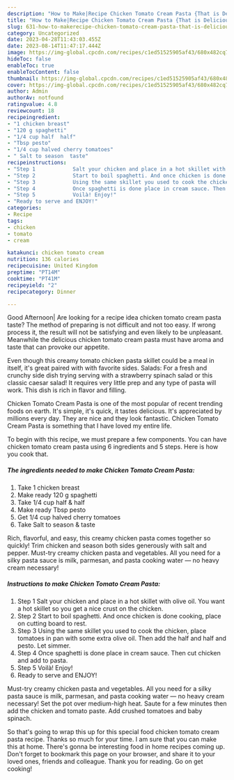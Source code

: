 ```yaml
---
description: "How to Make|Recipe Chicken Tomato Cream Pasta {That is Delicious"
title: "How to Make|Recipe Chicken Tomato Cream Pasta {That is Delicious"
slug: 631-how-to-makerecipe-chicken-tomato-cream-pasta-that-is-delicious
category: Uncategorized
date: 2023-04-28T11:43:03.455Z
date: 2023-08-14T11:47:17.444Z
image: https://img-global.cpcdn.com/recipes/c1ed51525905af43/680x482cq70/chicken-tomato-cream-pasta-recipe-main-photo.jpg
hideToc: false
enableToc: true
enableTocContent: false
thumbnail: https://img-global.cpcdn.com/recipes/c1ed51525905af43/680x482cq70/chicken-tomato-cream-pasta-recipe-main-photo.jpg
cover: https://img-global.cpcdn.com/recipes/c1ed51525905af43/680x482cq70/chicken-tomato-cream-pasta-recipe-main-photo.jpg
author: Admin
authorAv: notfound
ratingvalue: 4.8
reviewcount: 18
recipeingredient:
- "1 chicken breast"
- "120 g spaghetti"
- "1/4 cup half  half"
- "Tbsp pesto"
- "1/4 cup halved cherry tomatoes"
- " Salt to season  taste"
recipeinstructions:
- "Step 1            Salt your chicken and place in a hot skillet with olive oil. You want a hot skillet so you get a nice crust on the chicken."
- "Step 2            Start to boil spaghetti. And once chicken is done cooking, place on cutting board to rest."
- "Step 3            Using the same skillet you used to cook the chicken, place tomatoes in pan with some extra olive oil. Then add the half and half and pesto. Let simmer."
- "Step 4            Once spaghetti is done place in cream sauce. Then cut chicken and add to pasta."
- "Step 5            Voilà! Enjoy!"
- "Ready to serve and ENJOY!"
categories:
- Recipe
tags:
- chicken
- tomato
- cream

katakunci: chicken tomato cream 
nutrition: 136 calories
recipecuisine: United Kingdom
preptime: "PT14M"
cooktime: "PT41M"
recipeyield: "2"
recipecategory: Dinner

---
```



Good Afternoon| Are looking for a recipe idea chicken tomato cream pasta taste? The method of preparing is not difficult and not too easy. If wrong process it, the result will not be satisfying and even likely to be unpleasant. Meanwhile the delicious chicken tomato cream pasta must have aroma and taste that can provoke our appetite.





Even though this creamy tomato chicken pasta skillet could be a meal in itself, it&#39;s great paired with with favorite sides. Salads: For a fresh and crunchy side dish trying serving with a strawberry spinach salad or this classic caesar salad! It requires very little prep and any type of pasta will work. This dish is rich in flavor and filling.

Chicken Tomato Cream Pasta is one of the most popular of recent trending foods on earth. It's simple, it's quick, it tastes delicious. It's appreciated by millions every day. They are nice and they look fantastic. Chicken Tomato Cream Pasta is something that I have loved my entire life.


To begin with this recipe, we must prepare a few components. You can have chicken tomato cream pasta using 6 ingredients and 5 steps. Here is how you cook that.

<!--inarticleads1-->

##### The ingredients needed to make Chicken Tomato Cream Pasta:

1. Take 1 chicken breast
1. Make ready 120 g spaghetti
1. Take 1/4 cup half &amp; half
1. Make ready Tbsp pesto
1. Get 1/4 cup halved cherry tomatoes
1. Take  Salt to season &amp; taste


Rich, flavorful, and easy, this creamy chicken pasta comes together so quickly! Trim chicken and season both sides generously with salt and pepper. Must-try creamy chicken pasta and vegetables. All you need for a silky pasta sauce is milk, parmesan, and pasta cooking water — no heavy cream necessary! 

<!--inarticleads2-->

##### Instructions to make Chicken Tomato Cream Pasta:

1. Step 1            Salt your chicken and place in a hot skillet with olive oil. You want a hot skillet so you get a nice crust on the chicken.
1. Step 2            Start to boil spaghetti. And once chicken is done cooking, place on cutting board to rest.
1. Step 3            Using the same skillet you used to cook the chicken, place tomatoes in pan with some extra olive oil. Then add the half and half and pesto. Let simmer.
1. Step 4            Once spaghetti is done place in cream sauce. Then cut chicken and add to pasta.
1. Step 5            Voilà! Enjoy!
1. Ready to serve and ENJOY!

Must-try creamy chicken pasta and vegetables. All you need for a silky pasta sauce is milk, parmesan, and pasta cooking water — no heavy cream necessary! Set the pot over medium-high heat. Saute for a few minutes then add the chicken and tomato paste. Add crushed tomatoes and baby spinach. 

So that's going to wrap this up for this special food chicken tomato cream pasta recipe. Thanks so much for your time. I am sure that you can make this at home. There's gonna be interesting food in home recipes coming up. Don't forget to bookmark this page on your browser, and share it to your loved ones, friends and colleague. Thank you for reading. Go on get cooking!
